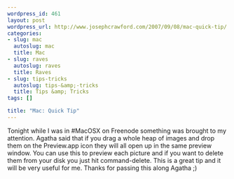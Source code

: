 ```yaml
--- 
wordpress_id: 461
layout: post
wordpress_url: http://www.josephcrawford.com/2007/09/08/mac-quick-tip/
categories: 
- slug: mac
  autoslug: mac
  title: Mac
- slug: raves
  autoslug: raves
  title: Raves
- slug: tips-tricks
  autoslug: tips-&amp;-tricks
  title: Tips &amp; Tricks
tags: []

title: "Mac: Quick Tip"
---
```

Tonight while I was in #MacOSX on Freenode something was brought to my attention.  Agatha said that if you drag a whole heap of images and drop them on the Preview.app icon they will all open up in the same preview window.  You can use this to preview each picture and if you want to delete them from your disk you just hit command-delete.  This is a great tip and it will be very useful for me.  Thanks for passing this along Agatha ;)
